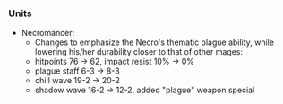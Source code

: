 ### Units
   * Necromancer:
        * Changes to emphasize the Necro's thematic plague ability, while lowering his/her durability closer to that of other mages:
        * hitpoints 76 -> 62, impact resist 10% -> 0%
        * plague staff 6-3 -> 8-3
        * chill wave 19-2 -> 20-2
        * shadow wave 16-2 -> 12-2, added "plague" weapon special

